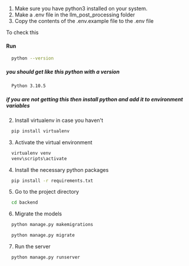 1. Make sure you have python3 installed on your system.
2. Make a .env file in the llm_post_processing folder 
2. Copy the contents of the .env.example file to the .env file 

To check this

#### Run
```bash
  python --version
```
##### you should get like this python with a version
```bash
  Python 3.10.5
```

##### if you are not getting this then install python and add it to environment variables
2. Install virtualenv in case you haven't

```bash
  pip install virtualenv 
```
3. Activate the virtual environment

```bash
  virtualenv venv
  venv\scripts\activate
```
4. Install the necessary python packages

```bash
  pip install -r requirements.txt 
```
5. Go to the project directory

```bash
  cd backend
```
6. Migrate the models

```bash
  python manage.py makemigrations
```

```bash
  python manage.py migrate
```
7. Run the server 

```bash
  python manage.py runserver 
```